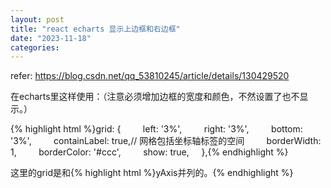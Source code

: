 ```yaml
---
layout: post
title: "react echarts 显示上边框和右边框"
date: "2023-11-18"
categories: 
---
```

<p>refer: <a href="https://blog.csdn.net/qq_53810245/article/details/130429520">https://blog.csdn.net/qq_53810245/article/details/130429520</a></p>
<p>在echarts里这样使用：（注意必须增加边框的宽度和颜色，不然设置了也不显示。）</p>
{% highlight html %}grid: {
&nbsp;&nbsp;&nbsp;&nbsp;&nbsp;&nbsp;&nbsp; left: &#39;3%&#39;,
&nbsp;&nbsp;&nbsp;&nbsp;&nbsp;&nbsp;&nbsp; right: &#39;3%&#39;,
&nbsp;&nbsp;&nbsp;&nbsp;&nbsp;&nbsp;&nbsp; bottom: &#39;3%&#39;,
&nbsp;&nbsp;&nbsp;&nbsp;&nbsp;&nbsp;&nbsp; containLabel: true,// 网格包括坐标轴标签的空间
&nbsp;&nbsp;&nbsp;&nbsp;&nbsp;&nbsp;&nbsp; borderWidth: 1,
&nbsp;&nbsp;&nbsp;&nbsp;&nbsp;&nbsp;&nbsp; borderColor: &#39;#ccc&#39;,
&nbsp;&nbsp;&nbsp;&nbsp;&nbsp;&nbsp;&nbsp; show: true,
&nbsp;&nbsp;&nbsp; },{% endhighlight %}
<p>这里的grid是和{% highlight html %}yAxis并列的。{% endhighlight %}</p>
